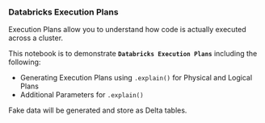 ### Databricks Execution Plans

Execution Plans allow you to understand how code is actually executed across a cluster.  

This notebook is to demonstrate **`Databricks Execution Plans`** including the following:
- Generating Execution Plans using `.explain()` for Physical and Logical Plans
- Additional Parameters for `.explain()`

Fake data will be generated and store as Delta tables. 